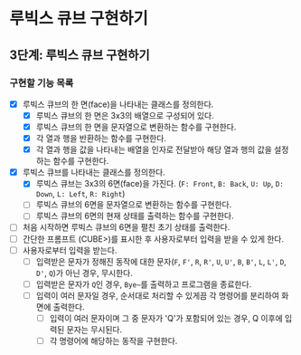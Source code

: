 # 루빅스 큐브 구현하기

## 3단계: 루빅스 큐브 구현하기

### 구현할 기능 목록
- [x] 루빅스 큐브의 한 면(face)을 나타내는 클래스를 정의한다.
  - [x] 루빅스 큐브의 한 면은 3x3의 배열으로 구성되어 있다.
  - [x] 루빅스 큐브의 한 면을 문자열으로 변환하는 함수를 구현한다.
  - [x] 각 열과 행을 반환하는 함수를 구현한다.
  - [x] 각 열과 행을 값을 나타내는 배열을 인자로 전달받아 해당 열과 행의 값을 설정하는 함수를 구현한다.
- [x] 루빅스 큐브를 나타내는 클래스를 정의한다.
  - [x] 루빅스 큐브는 3x3의 6면(face)을 가진다. (`F: Front`, `B: Back`, `U: Up`, `D: Down`, `L: Left`, `R: Right`)
  - [ ] 루빅스 큐브의 6면을 문자열으로 변환하는 함수를 구현한다.
  - [ ] 루빅스 큐브의 6면의 현재 상태를 출력하는 함수를 구현한다.
- [ ] 처음 시작하면 루빅스 큐브의 6면을 펼친 초기 상태를 출력한다.
- [ ] 간단한 프롬프트 (CUBE>)를 표시한 후 사용자로부터 입력을 받을 수 있게 한다.
- [ ] 사용자로부터 입력을 받는다.
  - [ ] 입력받은 문자가 정해진 동작에 대한 문자(`F`, `F'`, `R`, `R'`, `U`, `U'`, `B`, `B'`, `L`, `L'`, `D`, `D'`, `Q`)가 아닌 경우, 무시한다.
  - [ ] 입력받은 문자가 `Q`인 경우, `Bye~`를 출력하고 프로그램을 종료한다.
  - [ ] 입력이 여러 문자일 경우, 순서대로 처리할 수 있게끔 각 명령어를 분리하여 화면에 출력한다.
    - [ ] 입력이 여러 문자이며 그 중 문자가 'Q'가 포함되어 있는 경우, Q 이후에 입력된 문자는 무시된다.
    - [ ] 각 명령어에 해당하는 동작을 구현한다.